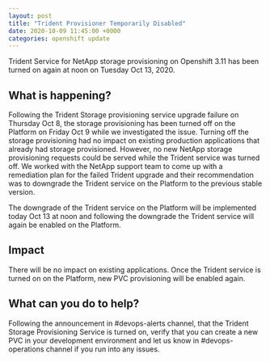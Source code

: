 ```yaml
---
layout: post
title: "Trident Provisioner Temporarily Disabled"
date: 2020-10-09 11:45:00 +0000
categories: openshift update
---
```

 Trident Service for NetApp storage provisioning on Openshift 3.11 has been turned on again at noon on Tuesday Oct 13, 2020.

## What is happening?
 
Following the Trident Storage provisioning service upgrade failure on Thursday Oct 8, the storage provisioning has been turned off on the Platform on Friday Oct 9 while we investigated the issue. Turning off the storage provisioning had no impact on existing production applications that already had storage provisioned. However, no new NetApp storage provisioning requests could be served while the Trident service was turned off.
We worked with the NetApp support team to come up with a remediation plan for the failed Trident upgrade and their recommendation was to downgrade the Trident service on the Platform to the previous stable version.
 
The  downgrade of the Trident service on the Platform will be implemented today Oct 13 at noon and following the downgrade the Trident service will again be enabled on the Platform.
 
## Impact

There will be no impact on existing applications. Once the Trident service is turned on on the Platform, new PVC provisioning will be enabled again.
 
## What can you do to help?

Following the announcement in #devops-alerts channel, that the Trident Storage Provisioning Service is turned on, verify that you can create a new PVC in your development environment and let us know in #devops-operations channel if you run into any issues.

